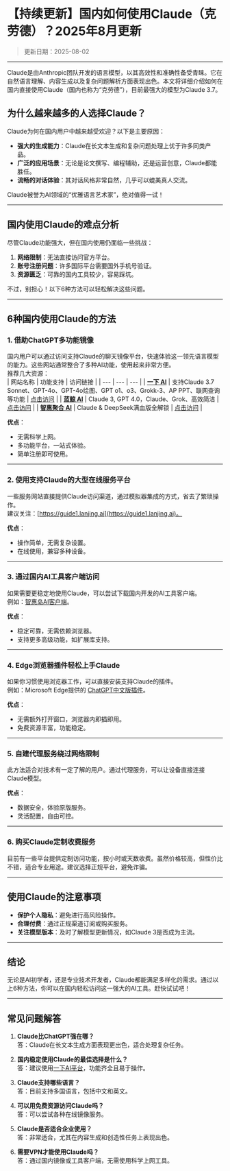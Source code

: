 # **【持续更新】国内如何使用Claude（克劳德）？2025年8月更新**  
> 更新日期：2025-08-02
---

Claude是由Anthropic团队开发的语言模型，以其高效性和准确性备受青睐。它在自然语言理解、内容生成以及复杂问题解析方面表现出色。本文将详细介绍如何在国内直接使用Claude（国内也称为“克劳德”），目前最强大的模型为Claude 3.7。

## **为什么越来越多的人选择Claude？**

Claude为何在国内用户中越来越受欢迎？以下是主要原因：  
- **强大的生成能力**：Claude在长文本生成和复杂问题处理上优于许多同类产品。  
- **广泛的应用场景**：无论是论文撰写、编程辅助，还是运营创意，Claude都能胜任。  
- **流畅的对话体验**：其对话风格非常自然，几乎可以媲美真人交流。  

Claude被誉为AI领域的“优雅语言艺术家”，绝对值得一试！

---

## **国内使用Claude的难点分析**

尽管Claude功能强大，但在国内使用仍面临一些挑战：  
1. **网络限制**：无法直接访问官方平台。  
2. **账号注册问题**：许多国际平台需要国外手机号验证。  
3. **资源匮乏**：可靠的国内工具较少，容易踩坑。  

不过，别担心！以下6种方法可以轻松解决这些问题。

---

## **6种国内使用Claude的方法**

### **1. 借助ChatGPT多功能镜像**
国内用户可以通过访问支持Claude的聊天镜像平台，快速体验这一领先语言模型的能力。这些网站通常整合了多种AI功能，使用起来非常方便。  
推荐几大资源：  
| 网站名称 | 功能支持 | 访问链接 |
| --- | --- | --- |
| **[一下 AI](https://xsimplechat.com)** | 支持Claude 3.7 Sonnet、GPT-4o、GPT-4o绘图、GPT o1、o3、Grokk-3、AP PPT、联网查询等功能 | [点击访问](https://xsimplechat.com) |
| **[蓝鲸 AI](https://chat.lanjingai.org/)** | Claude 3, GPT 4.0，Claude、Grok、高效简洁 | [点击访问](https://chat.lanjingai.org/) |
| **[智惠聚合 AI](https://deepseek-free.org/)** | Claude & DeepSeek满血版全解锁 | [点击访问](https://deepseek-free.org/) |

**优点**：  
- 无需科学上网。  
- 多功能平台，一站式体验。  
- 简单注册即可使用。  

---

### **2. 使用支持Claude的大型在线服务平台**
一些服务网站直接提供Claude访问渠道，通过模拟器集成的方式，省去了繁琐操作。  
建议关注：[https://guide1.lanjing.ai](https://guide1.lanjing.ai)。  

**优点**：  
- 操作简单，无需复杂设置。  
- 在线使用，兼容多种设备。  

---

### **3. 通过国内AI工具客户端访问**
如果需要更稳定地使用Claude，可以尝试下载国内开发的AI工具客户端。  
例如：[智惠岛AI客户端](https://xsimplechat.com)。  

**优点**：  
- 稳定可靠，无需依赖浏览器。  
- 支持更多高级功能，如扩展库支持。  

---

### **4. Edge浏览器插件轻松上手Claude**
如果你习惯使用浏览器工作，可以直接安装支持Claude的插件。  
例如：Microsoft Edge提供的 [ChatGPT中文版插件](https://xsimplechat.com)。  

**优点**：  
- 无需额外打开窗口，浏览器内即插即用。  
- 免费资源丰富，功能稳定。  

---

### **5. 自建代理服务绕过网络限制**
此方法适合对技术有一定了解的用户。通过代理服务，可以让设备直接连接Claude模型。  

**优点**：  
- 数据安全，体验原版服务。  
- 灵活配置，自由可控。  

---

### **6. 购买Claude定制收费服务**  
目前有一些平台提供定制访问功能，按小时或天数收费。虽然价格较高，但性价比不错，适合专业用途。建议选择正规平台，避免诈骗。

---

## **使用Claude的注意事项**

- **保护个人隐私**：避免进行高风险操作。  
- **合理付费**：通过正规渠道订阅或购买服务。  
- **关注模型版本**：及时了解模型更新情况，如Claude 3是否成为主流。  

---

## **结论**

无论是AI初学者，还是专业技术开发者，Claude都能满足多样化的需求。通过以上6种方法，你可以在国内轻松访问这一强大的AI工具。赶快试试吧！

---

## **常见问题解答**

1. **Claude比ChatGPT强在哪？**  
   答：Claude在长文本生成方面表现更出色，适合处理复杂任务。

2. **国内稳定使用Claude的最佳选择是什么？**  
   答：建议使用[一下AI平台](https://xsimplechat.com)，功能齐全且易于操作。

3. **Claude支持哪些语言？**  
   答：目前支持多国语言，包括中文和英文。

4. **可以用免费资源访问Claude吗？**  
   答：可以尝试各种在线镜像服务。

5. **Claude是否适合企业使用？**  
   答：非常适合，尤其在内容生成和创造性任务上表现出色。

6. **需要VPN才能使用Claude吗？**  
   答：通过国内镜像或工具客户端，无需使用科学上网工具。
